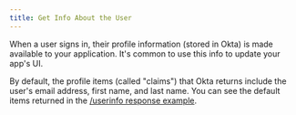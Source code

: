 ```yaml
---
title: Get Info About the User
---
```

When a user signs in, their profile information (stored in Okta) is made available to your application. It's common to use this info to update your app's UI.

By default, the profile items (called "claims") that Okta returns include the user's email address, first name, and last name. You can see the default items returned in the [/userinfo response example](/docs/api/resources/oidc/#response-example-success-5).

<StackSelector snippet="getinfo"/>

<!-- You can also customize the items (called claims) that are returned from Okta. See [Token customization guide]. -->

<NextSectionLink/>